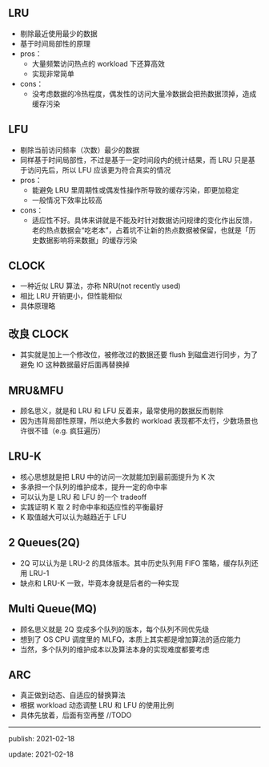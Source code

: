 ## LRU

* 剔除最近使用最少的数据
* 基于时间局部性的原理
* pros：
  * 大量频繁访问热点的 workload 下还算高效
  * 实现非常简单
* cons：
  * 没考虑数据的冷热程度，偶发性的访问大量冷数据会把热数据顶掉，造成缓存污染

## LFU

* 剔除当前访问频率（次数）最少的数据
* 同样基于时间局部性，不过是基于一定时间段内的统计结果，而 LRU 只是基于访问先后，所以 LFU 应该更为符合真实的情况
* pros：
  * 能避免 LRU 里周期性或偶发性操作所导致的缓存污染，即更加稳定
  * 一般情况下效率比较高
* cons：
  * 适应性不好。具体来讲就是不能及时针对数据访问规律的变化作出反馈，老的热点数据会“吃老本”，占着坑不让新的热点数据被保留，也就是「历史数据影响将来数据」的缓存污染

## CLOCK

* 一种近似 LRU 算法，亦称 NRU(not recently used)
* 相比 LRU 开销更小，但性能相似
* 具体原理略

## 改良 CLOCK

* 其实就是加上一个修改位，被修改过的数据还要 flush 到磁盘进行同步，为了避免 IO 这种数据最好后面再替换掉

## MRU&MFU

* 顾名思义，就是和 LRU 和 LFU 反着来，最常使用的数据反而剔除
* 因为违背局部性原理，所以绝大多数的 workload 表现都不太行，少数场景也许很不错（e.g. 疯狂遍历）

## LRU-K

* 核心思想就是把 LRU 中的访问一次就能加到最前面提升为 K 次 
* 多承担一个队列的维护成本，提升一定的命中率
* 可以认为是 LRU 和 LFU 的一个 tradeoff
* 实践证明 K 取 2 时命中率和适应性的平衡最好
* K 取值越大可以认为越趋近于 LFU

## 2 Queues(2Q)

* 2Q 可以认为是 LRU-2 的具体版本。其中历史队列用 FIFO 策略，缓存队列还用 LRU-1
* 缺点和 LRU-K 一致，毕竟本身就是后者的一种实现

## Multi Queue(MQ)

* 顾名思义就是 2Q 变成多个队列的版本，每个队列不同优先级
* 想到了 OS CPU 调度里的 MLFQ，本质上其实都是增加算法的适应能力
* 当然，多个队列的维护成本以及算法本身的实现难度都要考虑

## ARC

* 真正做到动态、自适应的替换算法
* 根据 workload 动态调整 LRU 和 LFU 的使用比例
* 具体先放着，后面有空再整 //TODO

---

publish: 2021-02-18

update: 2021-02-18